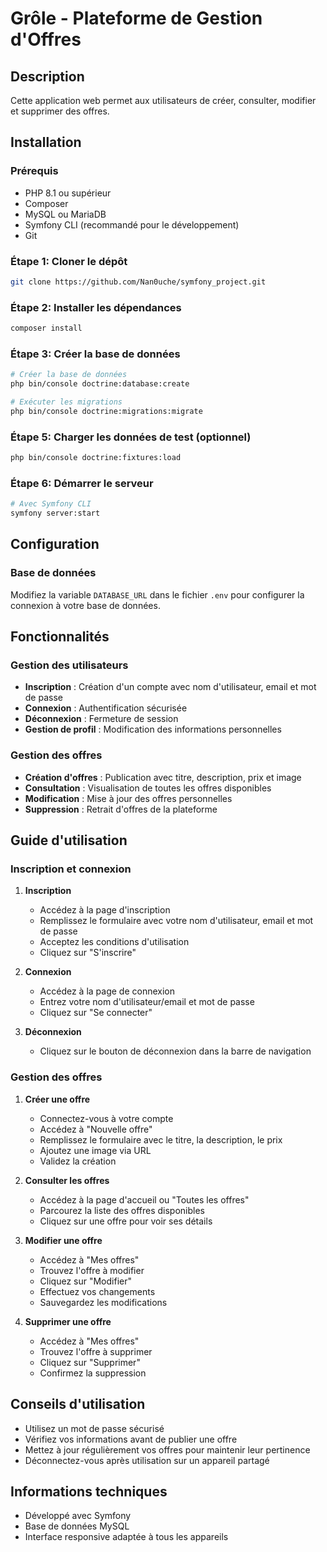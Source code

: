 # Grôle - Plateforme de Gestion d'Offres

## Description
Cette application web permet aux utilisateurs de créer, consulter, modifier et supprimer des offres.

## Installation

### Prérequis
- PHP 8.1 ou supérieur
- Composer
- MySQL ou MariaDB
- Symfony CLI (recommandé pour le développement)
- Git

### Étape 1: Cloner le dépôt
```bash
git clone https://github.com/Nan0uche/symfony_project.git
```

### Étape 2: Installer les dépendances
```bash
composer install
```

### Étape 3: Créer la base de données
```bash
# Créer la base de données
php bin/console doctrine:database:create

# Exécuter les migrations
php bin/console doctrine:migrations:migrate
```

### Étape 5: Charger les données de test (optionnel)
```bash
php bin/console doctrine:fixtures:load
```

### Étape 6: Démarrer le serveur
```bash
# Avec Symfony CLI
symfony server:start
```

## Configuration

### Base de données
Modifiez la variable `DATABASE_URL` dans le fichier `.env` pour configurer la connexion à votre base de données.

## Fonctionnalités

### Gestion des utilisateurs
- **Inscription** : Création d'un compte avec nom d'utilisateur, email et mot de passe
- **Connexion** : Authentification sécurisée
- **Déconnexion** : Fermeture de session
- **Gestion de profil** : Modification des informations personnelles

### Gestion des offres
- **Création d'offres** : Publication avec titre, description, prix et image
- **Consultation** : Visualisation de toutes les offres disponibles
- **Modification** : Mise à jour des offres personnelles
- **Suppression** : Retrait d'offres de la plateforme

## Guide d'utilisation

### Inscription et connexion
1. **Inscription**
   - Accédez à la page d'inscription
   - Remplissez le formulaire avec votre nom d'utilisateur, email et mot de passe
   - Acceptez les conditions d'utilisation
   - Cliquez sur "S'inscrire"

2. **Connexion**
   - Accédez à la page de connexion
   - Entrez votre nom d'utilisateur/email et mot de passe
   - Cliquez sur "Se connecter"

3. **Déconnexion**
   - Cliquez sur le bouton de déconnexion dans la barre de navigation

### Gestion des offres
1. **Créer une offre**
   - Connectez-vous à votre compte
   - Accédez à "Nouvelle offre"
   - Remplissez le formulaire avec le titre, la description, le prix
   - Ajoutez une image via URL
   - Validez la création

2. **Consulter les offres**
   - Accédez à la page d'accueil ou "Toutes les offres"
   - Parcourez la liste des offres disponibles
   - Cliquez sur une offre pour voir ses détails

3. **Modifier une offre**
   - Accédez à "Mes offres"
   - Trouvez l'offre à modifier
   - Cliquez sur "Modifier"
   - Effectuez vos changements
   - Sauvegardez les modifications

4. **Supprimer une offre**
   - Accédez à "Mes offres"
   - Trouvez l'offre à supprimer
   - Cliquez sur "Supprimer"
   - Confirmez la suppression

## Conseils d'utilisation
- Utilisez un mot de passe sécurisé
- Vérifiez vos informations avant de publier une offre
- Mettez à jour régulièrement vos offres pour maintenir leur pertinence
- Déconnectez-vous après utilisation sur un appareil partagé


## Informations techniques
- Développé avec Symfony
- Base de données MySQL
- Interface responsive adaptée à tous les appareils